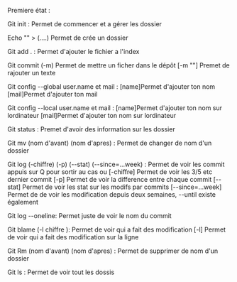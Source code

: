 Premiere état : 

Git init : 
Permet de commencer et a gérer les dossier 

Echo "" > (....) 
Permet de crée un dossier 

Git add . :
Permet d'ajouter le fichier a l'index

Git commit (-m)
Permet de mettre un ficher dans le dépôt
[-m ""] Premet de rajouter un texte

Git config --global user.name et mail : 
[name]Permet d'ajouter ton nom 
[mail]Permet d'ajouter ton mail

Git config --local user.name et mail : 
[name]Permet d'ajouter ton nom sur lordinateur
[mail]Permet d'ajouter ton nom sur lordinateur

Git status : 
Premet d'avoir des information sur les dossier 

Git mv (nom d'avant) (nom d'apres) : 
Permet de changer de nom d'un dossier 

Git log (-chiffre) (-p) (--stat) (--since=...week) : 
Permet de voir les commit appuis sur Q pour sortir au cas ou 
[-chiffre] Permet de voir les 3/5 etc dernier commit 
[-p] Permet de voir la difference entre chaque commit 
[--stat] Permet de voir les stat sur les modifs par commits
[--since=...week] Permet de de voir les modification depuis deux semaines, --until existe également

Git log --oneline: 
Permet juste de voir le nom du commit

Git blame (-l chiffre ): 
Permet de voir qui a fait des modification 
[-l] Permet de voir qui a fait des modification sur la ligne

Git Rm (nom d'avant) (nom d'apres) : 
Permet de supprimer de nom d'un dossier

Git ls : 
Permet de voir tout les dossis 


